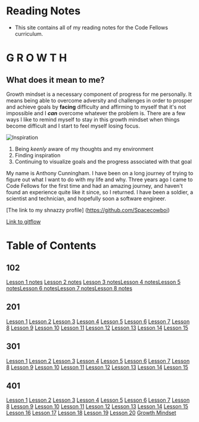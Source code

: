 # Reading Notes
* This site contains all of my reading notes for the Code Fellows curriculum. 

# G R O W T H

## What does it mean to me?

  Growth mindset is a necessary component of progress for me personally. It means being able to overcome adversity and challenges in order to prosper and achieve goals by **facing** difficulty and affirming to myself that it's not impossible and I **_can_** overcome whatever the problem is. There are a few ways I like to remind myself to stay in this growth mindset when things become difficult and I start to feel myself losing focus.

  ![Inspiration](https://i.pinimg.com/originals/39/16/6e/39166ee335ceb3d5fe9f43906974faf0.jpg)

  1. Being _keenly_ aware of my thoughts and my environment
  2. Finding inspiration
  3. Continuing to visualize goals and the progress associated with that goal

  My name is Anthony Cunningham. I have been on a long journey of trying to figure out what I want to do with my life and why. Three years ago I came to Code Fellows for the first time and had an amazing journey, and haven't found an experience quite like it since, so I returned. I have been a soldier, a scientist and technician, and hopefully soon a software engineer.

 [The link to my shnazzy profile] (https://github.com/Spacecowboi)
 
[Link to gitflow](https://github.com/Spacecowboi/Reading-notesv2/blob/main/Git.md)

# Table of Contents

## 102
  [Lesson 1 notes](./102/lesson1.md)
  [Lesson 2 notes](./102/lesson2.md)
  [Lesson 3 notes](./102/lesson3.md)[Lesson 4 notes](./102/lesson4.md)[Lesson 5 notes](./102/lesson5.md)[Lesson 6 notes](./102/lesson6.md)[Lesson 7 notes](./102/lesson7.md)[Lesson 8 notes](./102/lesson8.md)

## 201
  [Lesson 1](./201/lesson1.md)
  [Lesson 2](./201/lesson2.md)
  [Lesson 3](./201/lesson3.md)
  [Lesson 4](./201/lesson4.md)
  [Lesson 5](./201/lesson5.md)
  [Lesson 6](./201/lesson6.md)
  [Lesson 7](./201/lesson7.md)
  [Lesson 8](./201/lesson8.md)
  [Lesson 9](./201/lesson9.md)
  [Lesson 10](./201/lesson10.md)
  [Lesson 11](./201/lesson11.md)
  [Lesson 12](./201/lesson12.md)
  [Lesson 13](./201/lesson13.md)
  [Lesson 14](./201/lesson14.md)
  [Lesson 15](./201/lesson15.md)

## 301
  [Lesson 1](./301/lesson1.md)
  [Lesson 2](./301/lesson2.md)
  [Lesson 3](./301/lesson3.md)
  [Lesson 4](./301/lesson4.md)
  [Lesson 5](./301/lesson5.md)
  [Lesson 6](./301/lesson6.md)
  [Lesson 7](./301/lesson7.md)
  [Lesson 8](./301/lesson8.md)
  [Lesson 9](./301/lesson9.md)
  [Lesson 10](./301/lesson10.md)
  [Lesson 11](./301/lesson11.md)
  [Lesson 12](./301/lesson12.md)
  [Lesson 13](./301/lesson13.md)
  [Lesson 14](./301/lesson14.md)
  [Lesson 15](./301/lesson15.md)

## 401
  [Lesson 1](./401/lesson1.md)
  [Lesson 2](./401/lesson2.md)
  [Lesson 3](./401/lesson3.md)
  [Lesson 4](./401/lesson4.md)
  [Lesson 5](./401/lesson5.md)
  [Lesson 6](./401/lesson6.md)
  [Lesson 7](./401/lesson7.md)
  [Lesson 8](./401/lesson8.md)
  [Lesson 9](./401/lesson9.md)
  [Lesson 10](./401/lesson10.md)
  [Lesson 11](./401/lesson11.md)
  [Lesson 12](./401/lesson12.md)
  [Lesson 13](./401/lesson13.md)
  [Lesson 14](./401/lesson14.md)
  [Lesson 15](./401/lesson15.md)
  [Lesson 16](./401/lesson16.md)
  [Lesson 17](./401/lesson17.md)
  [Lesson 18](./401/lesson18.md)
  [Lesson 19](./401/lesson19.md)
  [Lesson 20](./401/lesson20.md)
  [Growth Mindset](./401/GrowthMindset.md) 